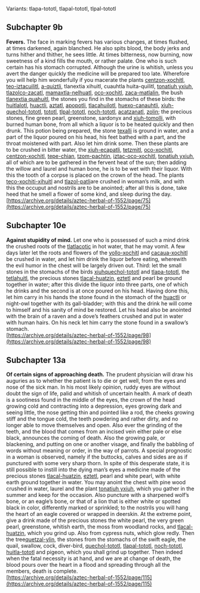 Variants: tlapa-tototl, tlapal-tototl, tlpal-tototl  

## Subchapter 9b  
**Fevers.** The face in marking fevers has various changes, at times flushed, at times darkened, again blanched. He also spits blood, the body jerks and turns hither and thither, he sees little. At times bitterness, now burning, now sweetness of a kind fills the mouth, or rather palate. One who is such certain has his stomach corrupted. Although the urine is whitish, unless you avert the danger quickly the medicine will be prepared too late. Wherefore you will help him wonderfully if you macerate the plants [centzon-xochitl](Centzon-xochitl.md), [teo-iztacuilitl](Teo-iztaquilitl.md), [a-quiztli](Ahquiztli.md), tlanextia xihuitl, cuauhtla huita-quilitl, [tonatiuh yxiuh](Tonatiuh_yxiuh_v1.md), [tlazolco-zacatl](Tlazol-teo-zacatl.md), [mamaxtla-nelhuatl](Mamaxtla-nelhuatl.md), [oco-xochitl](Iztac_oco-xochitl.md), [zaca-matlalin](Zaca-matlalin.md), the bush [tlanextia quahuitl](Tlanextia_quahuitl.md), the stones you find in the stomachs of these birds: the [huitlalotl](huitlalotl.md), [huactli](huactli.md), [aztatl](aztatl.md), [apopotli](apopotli.md), [tlacahuilotl](tlacahuilotl.md), [huexo-canauhtli](huexo-canauhtli.md), [xiuh-quechol-tototl](xiuh-quechol-tototl.md), [tototl](tototl.md), [tlpal-tototl](tlapal-tototl.md), [noch-tototl](noch-tototl.md), [acatzanatl](acatzanatl.md), [zolin](zolin.md); the precious stones, fine green pearl, greenstone, sardonyx and [xiuh-tomolli](xiuh-tomolli.md), with burned human bone, from all which a liquor is to be heated quickly and then drunk. This potion being prepared, the stone [texalli](texalli.md) is ground in water, and a part of the liquor poured on his head, his feet bathed with a part, and the throat moistened with part. Also let him drink some. Then these plants are to be crushed in bitter water, the [xiuh-ecapatli](Eca-patli.md), [tetzmitl](Tetzmitl.md), [oco-xochitl](Iztac_oco-xochitl.md), [centzon-xochitl](Centzon-xochitl.md), [tepe-chian](Tepe-chian.md), [tzom-pachtin](Tzon-pachtzin.md), [iztac-oco-xochitl](Iztac_oco-xochitl.md), [tonatiuh yxiuh](Tonatiuh_yxiuh_v1.md), all of which are to be gathered in the fervent heat of the sun; then adding the willow and laurel and human bone, he is to be wet with their liquor. With this the tooth of a corpse is placed on the crown of the head. The plants [teco-xochiti-xihuitl](teco-xochiti-xihuitl.md) and [tlazol-patli](Tlazol-patli.md)are crushed in woman’s milk, and with this the occuput and nostrils are to be anointed; after all this is done, take heed that he smell a flower of some kind, and sleep during the day.  
[https://archive.org/details/aztec-herbal-of-1552/page/75](https://archive.org/details/aztec-herbal-of-1552/page/75)  

## Subchapter 10e  
**Against stupidity of mind.** Let one who is possessed of such a mind drink the crushed roots of the [tlatlacotic](Tlatlacotic.md) in hot water, that he may vomit. A few days later let the roots and flowers of the [yollo-xochitl](Yollo-xochitl.md) and [cacaua-xochitl](Cacaua-xochitl.md) be crushed in water, and let him drink the liquor before eating, wherewith the evil humor in the chest will be largely driven out. Third: let the small stones in the stomachs of the birds [xiuhquechol-tototl](xiuh-quechol-tototl.md) and [tlapa-tototl](tlapal-tototl.md), the [tetlahuitl](tetlahuitl_v2.md), the precious stones [tlacal-huatzin](tlacal-huatzin.md), [eztetl](eztetl.md) and pearl be ground together in water; after this divide the liquor into three parts, one of which he drinks and the second is at once poured on his head. Having done this, let him carry in his hands the stone found in the stomach of the [huactli](huactli.md) or night-owl together with its gall-bladder; with this and the drink he will come to himself and his sanity of mind be restored. Let his head also be anointed with the brain of a raven and a dove’s feathers crushed and put in water with human hairs. On his neck let him carry the stone found in a swallow’s stomach.  
[https://archive.org/details/aztec-herbal-of-1552/page/98](https://archive.org/details/aztec-herbal-of-1552/page/98)  

## Subchapter 13a  
**Of certain signs of approaching death.** The prudent physician will draw his auguries as to whether the patient is to die or get well, from the eyes and nose of the sick man. In his most likely opinion, ruddy eyes are without doubt the sign of life, palid and whitish of uncertain health. A mark of death is a sootiness found in the middle of the eyes, the crown of the head growing cold and contracting into a depression, eyes growing dark and seeing little, the nose getting thin and pointed like a rod, the cheeks growing stiff and the tongue cold, the teeth powdering and rather dirty, and no longer able to move themselves and open. Also ever the grinding of the teeth, and the blood that comes from an incised vein either pale or else black, announces the coming of death. Also the growing pale, or blackening, and putting on one or another visage, and finally the babbling of words without meaning or order, in the way of parrots. A special prognostic in a woman is observed, namely if the buttocks, calves and sides are as if punctured with some very sharp thorn. In spite of this desperate state, it is still possible to instill into the dying man’s eyes a medicine made of the precious stones [tlacal-huatzin](tlacal-huatzin.md), [eztetl](eztetl.md), pearl and white pearl, with white earth ground together in water. You may anoint the chest with pine wood crushed in water, laurel and the plant [tonatiuh yxiuh](Tonatiuh_yxiuh_v1.md), which you gather in the summer and keep for the occasion. Also puncture with a sharpened wolf’s bone, or an eagle’s bone, or that of a lion that is either white or spotted black in color, differently marked or sprinkled; to the nostrils you will hang the heart of an eagle covered or wrapped in deerskin. At the extreme point, give a drink made of the precious stones the white pearl, the very green pearl, greenstone, whitish earth, the moss from woodland rocks, and [tlacal-huatzin](tlacal-huatzin.md), which you grind up. Also from cypress nuts, which glow redly. Then the tree[quetzal-ylin](Quetzal-ylin.md), the stones from the stomachs of the swift eagle, the quail, swallow, cock, diver-bird, [quechol-tototl](xiuh-quechol-tototl.md), [tlapal-tototl](tlapal-tototl.md), [noch-tototl](noch-tototl.md), [huitla-tototl](huitlalotl.md) and pigeon, which you shall grind up together. Then indeed when the fatal necessity is at hand, and we are at change of death, the blood pours over the heart in a flood and spreading through all the members, death is complete.  
[https://archive.org/details/aztec-herbal-of-1552/page/115](https://archive.org/details/aztec-herbal-of-1552/page/115)  

